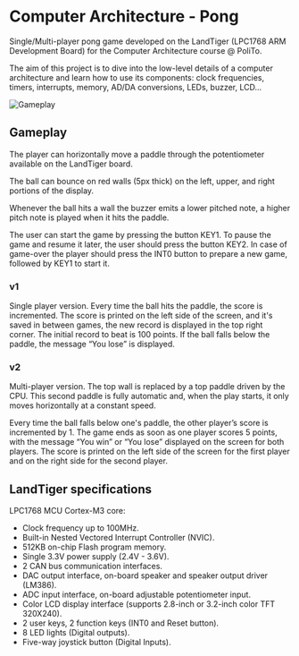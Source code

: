 # Computer Architecture - Pong

Single/Multi-player pong game developed on the LandTiger (LPC1768 ARM Development Board) for the Computer Architecture course @ PoliTo.

The aim of this project is to dive into the low-level details of a computer architecture and learn how to use its components: clock frequencies, timers, interrupts, memory, AD/DA conversions, LEDs, buzzer, LCD...

![Gameplay](./media/gameplay.gif)

## Gameplay

The player can horizontally move a paddle through the potentiometer available on the LandTiger board.

The ball can bounce on red walls (5px thick) on the left, upper, and right portions of the display.

Whenever the ball hits a wall the buzzer emits a lower pitched note, a higher pitch note is played when it hits the paddle.

The user can start the game by pressing the button KEY1.
To pause the game and resume it later, the user should press the button KEY2.
In case of game-over the player should press the INT0 button to prepare a new game, followed by KEY1 to start it.

### v1

Single player version.
Every time the ball hits the paddle, the score is incremented. The score is printed on
the left side of the screen, and it's saved in between games, the new record is displayed in the top right corner. The initial record to beat is 100 points.
If the ball falls below the paddle, the message “You lose” is displayed.

### v2

Multi-player version.
The top wall is replaced by a top paddle driven by the CPU.
This second paddle is fully automatic and, when the play starts, it only moves horizontally at a constant speed.

Every time the ball falls below one's paddle, the other player’s score is incremented by 1.
The game ends as soon as one player scores 5 points, with the message “You win” or “You lose” displayed on
the screen for both players.
The score is printed on the left side of the screen for the first player and on the right side for the second player.

## LandTiger specifications

LPC1768 MCU Cortex-M3 core:

- Clock frequency up to 100MHz.
- Built-in Nested Vectored Interrupt Controller (NVIC).
- 512KB on-chip Flash program memory.
- Single 3.3V power supply (2.4V - 3.6V).
- 2 CAN bus communication interfaces.
- DAC output interface, on-board speaker and speaker output driver (LM386).
- ADC input interface, on-board adjustable potentiometer input.
- Color LCD display interface (supports 2.8-inch or 3.2-inch color TFT 320X240).
- 2 user keys, 2 function keys (INT0 and Reset button).
- 8 LED lights (Digital outputs).
- Five-way joystick button (Digital Inputs).
